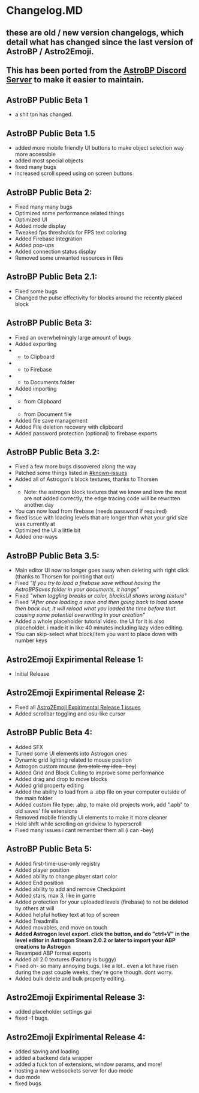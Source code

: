 # Changelog.MD
## these are old / new version changelogs, which detail what has changed since the last version of AstroBP / Astro2Emoji.<br><br>This has been ported from the [AstroBP Discord Server](https://discord.gg/gxJ4mytyce) to make it easier to maintain.

## AstroBP Public Beta 1
- a shit ton has changed.

## AstroBP Public Beta 1.5
- added more mobile friendly UI buttons to make object selection way more accessible
- added most special objects
- fixed many bugs
- increased scroll speed using on screen buttons

## AstroBP Public Beta 2:
- Fixed many many bugs
- Optimized some performance related things
- Optimized UI
- Added mode display
- Tweaked fps thresholds for FPS text coloring
- Added Firebase integration
- Added pop-ups
- Added connection status display
- Removed some unwanted resources in files

## AstroBP Public Beta 2.1:
- Fixed some bugs
- Changed the pulse effectivity for blocks around the recently placed block

## AstroBP Public Beta 3:
- Fixed an overwhelmingly large amount of bugs
- Added exporting
- - to Clipboard
- - to Firebase
- - to Documents folder
- Added importing
- - from Clipboard
- - from Document file
- Added file save management
- Added File deletion recovery with clipboard
- Added password protection (optional) to firebase exports

## AstroBP Public Beta 3.2:
- Fixed a few more bugs discovered along the way
- Patched some things listed in [#known-issues](./Known_Issues.MD#astrobp-public-beta-3)
- Added all of Astrogon's block textures, thanks to Thorsen
- - Note: the astrogon block textures that we know and love the most are not added correctly, the edge tracing code will be rewritten another day
- You can now load from firebase (needs password if required)
- fixed issue with loading levels that are longer than what your grid size was currently at
- Optimized the UI a little bit
- Added one-ways

## AstroBP Public Beta 3.5:
- Main editor UI now no longer goes away when deleting with right click (thanks to Thorsen for pointing that out)
- Fixed *"If you try to load a firebase save without having the AstroBPSaves folder in your documents, it hangs"*
- Fixed *"when toggling breaks or color, blocksUI shows wrong texture"*
- Fixed *"After once loading a save and then going back to load scene then back out, it will reload what you loaded the time before that. causing some potential overwriting in your creation"*
- Added a whole placeholder tutorial video. the UI for it is also placeholder. i made it in like 40 minutes including lazy video editing.
- You can skip-select what block/item you want to place down with number keys

## Astro2Emoji Expirimental Release 1:
- Initial Release

## Astro2Emoji Expirimental Release 2:
- Fixed all [Astro2Emoji Expirimental Release 1 issues](./Known_Issues.MD#astro2emoji-experimental-release-1)
- Added scrollbar toggling and osu-like cursor

## AstroBP Public Beta 4:
- Added SFX
- Turned some UI elements into Astrogon ones
- Dynamic grid lighting related to mouse position
- Astrogon custom mouse (~~bro stole my idea -bey~~)
- Added Grid and Block Culling to improve some performance
- Added drag and drop to move blocks
- Added grid property editing
- Added the ability to load from a .abp file on your computer outside of the main folder
- Added custom file type: .abp, to make old projects work, add ".apb" to old saves' file extensions
- Removed mobile friendly UI elements to make it more cleaner
- Hold shift while scrolling on gridview to hyperscroll
- Fixed many issues i cant remember them all (i can -bey)

## AstroBP Public Beta 5:
- Added first-time-use-only registry
- Added player position
- Added ability to change player start color
- Added End position
- Added ability to add and remove Checkpoint
- Added stars, max 3, like in game
- Added protection for your uploaded levels (firebase)  to not be deleted by others at will
- Added helpful hotkey text at top of screen
- Added Treadmills
- Added movables, and move on touch
- **Added Astrogon level export. click the button, and do "ctrl+V" in the level editor in Astrogon Steam 2.0.2 or later to import your ABP creations to Astrogon**
- Revamped ABP format exports
- Added all 2.0 textures (Factory is buggy)
- Fixed oh- so many annoying bugs. like a lot.. even a lot have risen during the past couple weeks, they're gone though. dont worry.
- Added bulk delete and bulk property editing.

## Astro2Emoji Expirimental Release 3:
- added placeholder settings gui
- fixed -1 bugs.

## Astro2Emoji Expirimental Release 4:
- added saving and loading
- added a backend data wrapper
- added a fuck ton of extensions, window params, and more!
- hosting a new websockets server for duo mode
- duo mode
- fixed bugs
